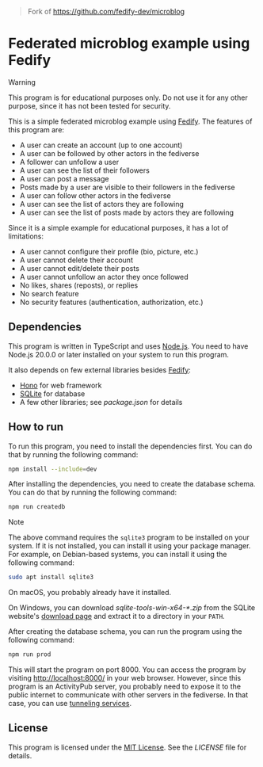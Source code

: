 > Fork of <https://github.com/fedify-dev/microblog>


Federated microblog example using Fedify
========================================

> [!WARNING]
> This program is for educational purposes only. Do not use it for any other
> purpose, since it has not been tested for security.

This is a simple federated microblog example using [Fedify].  The features of
this program are:

 -  A user can create an account (up to one account)
 -  A user can be followed by other actors in the fediverse
 -  A follower can unfollow a user
 -  A user can see the list of their followers
 -  A user can post a message
 -  Posts made by a user are visible to their followers in the fediverse
 -  A user can follow other actors in the fediverse
 -  A user can see the list of actors they are following
 -  A user can see the list of posts made by actors they are following

Since it is a simple example for educational purposes, it has a lot of
limitations:

 -  A user cannot configure their profile (bio, picture, etc.)
 -  A user cannot delete their account
 -  A user cannot edit/delete their posts
 -  A user cannot unfollow an actor they once followed
 -  No likes, shares (reposts), or replies
 -  No search feature
 -  No security features (authentication, authorization, etc.)

[Fedify]: https://fedify.dev/


Dependencies
------------

This program is written in TypeScript and uses [Node.js].  You need to have
Node.js 20.0.0 or later installed on your system to run this program.

It also depends on few external libraries besides [Fedify]:

 -  [Hono] for web framework
 -  [SQLite] for database
 -  A few other libraries; see *package.json* for details

[Node.js]: https://nodejs.org/
[Hono]: https://hono.dev/
[SQLite]: https://www.sqlite.org/


How to run
----------

To run this program, you need to install the dependencies first.  You can do
that by running the following command:

~~~~ sh
npm install --include=dev
~~~~

After installing the dependencies, you need to create the database schema.
You can do that by running the following command:

~~~~ sh
npm run createdb
~~~~

> [!NOTE]
> The above command requires the `sqlite3` program to be installed on your
> system.  If it is not installed, you can install it using your package
> manager.  For example, on Debian-based systems, you can install it using the
> following command:
>
> ~~~~ sh
> sudo apt install sqlite3
> ~~~~
>
> On macOS, you probably already have it installed.
>
> On Windows, you can download *sqlite-tools-win-x64-\*.zip* from the SQLite
> website's [download page][1] and extract it to a directory in your `PATH`.

After creating the database schema, you can run the program using the following
command:

~~~~ sh
npm run prod
~~~~

This will start the program on port 8000.  You can access the program by
visiting <http://localhost:8000/> in your web browser.  However, since this
program is an ActivityPub server, you probably need to expose it to the public
internet to communicate with other servers in the fediverse.  In that case, you
can use [tunneling services][2].

[1]: https://www.sqlite.org/download.html
[2]: https://fedify.dev/manual/test#exposing-a-local-server-to-the-public


License
-------

This program is licensed under the [MIT License].  See the *LICENSE* file for
details.

[MIT License]: https://minhee.mit-license.org/2024/
